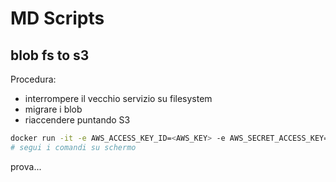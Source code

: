 # MD Scripts

## blob fs to s3

Procedura:
- interrompere il vecchio servizio su filesystem
- migrare i blob
- riaccendere puntando S3

``` bash
docker run -it -e AWS_ACCESS_KEY_ID=<AWS_KEY> -e AWS_SECRET_ACCESS_KEY=<AWS_SECRET> -v /path/to/blobs:/blobs mitto98/md-scripts blob-to-s3
# segui i comandi su schermo
```

prova...
